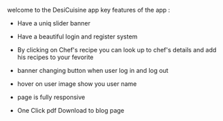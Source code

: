 welcome to the DesiCuisine app
key features of the app : 
* Have a uniq slider banner
* Have a beautiful login and register system
* By clicking on Chef's recipe you can look up to chef's details and add his recipes to your fevorite

* banner changing button when user log in and log out
* hover on user image show you user name

* page is fully responsive
* One Click pdf Download to blog page